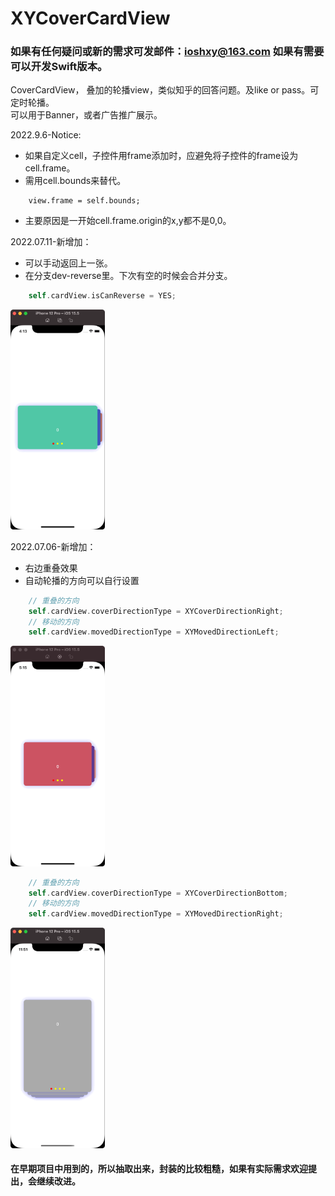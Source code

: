 # XYCoverCardView
### 如果有任何疑问或新的需求可发邮件：ioshxy@163.com 如果有需要可以开发Swift版本。

CoverCardView， 叠加的轮播view，类似知乎的回答问题。及like or pass。可定时轮播。  
可以用于Banner，或者广告推广展示。


2022.9.6-Notice:
- 如果自定义cell，子控件用frame添加时，应避免将子控件的frame设为cell.frame。
- 需用cell.bounds来替代。
```
    view.frame = self.bounds;
```
- 主要原因是一开始cell.frame.origin的x,y都不是0,0。


2022.07.11-新增加：
- 可以手动返回上一张。
- 在分支dev-reverse里。下次有空的时候会合并分支。
```swift
    self.cardView.isCanReverse = YES;
```
<img src="https://github.com/iOSyan/XYCoverCardView/blob/dev-reverse/preview-reverse.gif?raw=true" width=30%>    


2022.07.06-新增加：
- 右边重叠效果
- 自动轮播的方向可以自行设置
```swift
    // 重叠的方向
    self.cardView.coverDirectionType = XYCoverDirectionRight;
    // 移动的方向
    self.cardView.movedDirectionType = XYMovedDirectionLeft;
```
<img src="https://github.com/iOSyan/XYCoverCardView/blob/main/preview1.gif?raw=true" width=30%>  

```swift
    // 重叠的方向
    self.cardView.coverDirectionType = XYCoverDirectionBottom;
    // 移动的方向
    self.cardView.movedDirectionType = XYMovedDirectionRight;
```
<img src="https://github.com/iOSyan/XYCoverCardView/blob/main/preview.gif?raw=true" width=30%>


#### 在早期项目中用到的，所以抽取出来，封装的比较粗糙，如果有实际需求欢迎提出，会继续改进。
